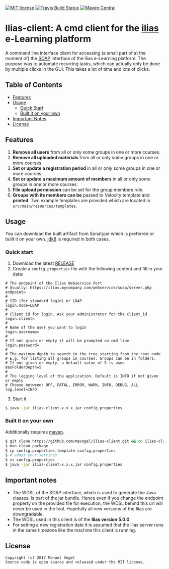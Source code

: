 [![MIT license](http://img.shields.io/badge/license-MIT-brightgreen.svg)](http://opensource.org/licenses/MIT)
[![Travis Build Status](https://travis-ci.org/mavogel/ilias-client.svg?branch=master)](https://travis-ci.org/mavogel/ilias-client)
[![Maven Central](https://maven-badges.herokuapp.com/maven-central/com.github.mavogel/ilias-client/badge.svg)](https://maven-badges.herokuapp.com/maven-central/com.github.mavogel/ilias-client)
<!--[![GitHub version](https://badge.fury.io/gh/mavogel%2Filias-client.png)](https://github.com/mavogel/ilias-client/releases)-->

# Ilias-client: A cmd client for the [ilias](http://ilias.de/) e-Learning platform
A command line interface client for accessing (a small part of at the moment of) the [SOAP](https://en.wikipedia.org/wiki/SOAP) interface of the Ilias e-Learning platform.
The purpose was to automate recurring tasks, which can actually only be done by multiple clicks in the GUI. This takes a lot of time and lots of clicks.

## Table of Contents
- [Features](#features)
- [Usage](#usage)
    - [Quick Start](#quick-start)
    - [Built it on your own](#built-it-on-your-own)
- [Important Notes](#important-notes)
- [License](#license)

## <a name="features"></a>Features
1. **Remove all users** from all or only some groups in one or more courses.
2. **Remove all uploaded materials** from all or only some groups in one or more courses.
3. **Set or update a registration period** in all or only some groups in one or more courses.
3. **Set or update a maximum amount of members** in all or only some groups in one or more courses.
4. **File upload permission** can be set for the group members role.
5. **Groups with its members can be** passed to Velocity template and **printed**. Two example templates are provided which are located in `src/main/resources/templates`. 

## <a name="usage"></a>Usage
You can download the built artifact from Sonatype which is preferred or built it on your own. [jdk8](http://www.oracle.com/technetwork/java/javase/downloads/jdk8-downloads-2133151.html) is required in both cases.

### <a name="quick-start"></a>Quick start 

1. Download the latest [RELEASE](https://oss.sonatype.org/content/groups/staging/com/github/mavogel/ilias-client/)
2. Create a `config.properties` file with the following content and fill in your data:
```properties
# The endpoint of the Ilias Webservice Port
# Usually: https://ilias.mycompany.com/webservice/soap/server.php
endpoint=
#
# STD (for standard login) or LDAP
login.mode=LDAP
#
# Client id for login. Ask your administrator for the client_id
login.client=
#
# Name of the user you want to login
login.username=
#
# If not given or empty it will be prompted on cmd line
login.password=
#
# The maximum depth to search in the tree starting from the root node
# E.g. for listing all groups in courses. Groups can be in folders.
# If not given or empty, a default value of 5 is used
maxFolderDepth=5
#
# The logging level of the application. Default is INFO if not given or empty
# Choose between: OFF, FATAL, ERROR, WARN, INFO, DEBUG, ALL
log.level=INFO
```
3. Start it
```bash
$ java -jar ilias-client-x.x.x.jar config.properties
```

### <a name="built-it-on-your-own"></a>Built it on your own
Additionally requires [maven](https://maven.apache.org/).

```bash
$ git clone https://github.com/mavogel/ilias-client.git && cd ilias-client 
$ mvn clean package
$ cp config.properties.template config.properties
$ # adapt your settings 
$ vi config.properties
$ java -jar ilias-client-x.x.x.jar config.properties
```

## <a name="important-notes"></a>Important notes
- The WDSL of the SOAP interface, which is used to generate the Java classes, is part of the jar bundle. Hence even if you change the endpoint property on the provided file for execution, the WDSL behind this url will never be used in the tool. Hopefully all new versions of the Ilias are downgradable.
- The WDSL used in this client is of the **Ilias version 5.0.0**
- For setting a new registration date it is assumed that the Ilias server runs in the same timezone like the machine this client is running.

## <a name="license"></a>License
    Copyright (c) 2017 Manuel Vogel
    Source code is open source and released under the MIT license.